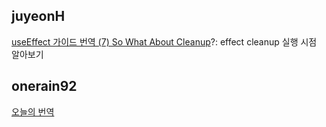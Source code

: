 <h2>juyeonH</h2><a href="https://www.notion.so/study66/A-Complete-Guide-to-useEffect-e4d7d28d98f442ddb3352e643140aea0#b70ad8475dd3497eb76c32292ed4628d">useEffect 가이드 번역 (7) So What About Cleanup</a>?: effect cleanup 실행 시점 알아보기<h2>onerain92</h2><a href="https://www.notion.so/study66/How-Remix-makes-CSS-clashes-predictable-f0fa90b38a624321b9fbaf36fa300267#39e87df4aa284a8b8227e7422ac350f6">오늘의 번역</a>